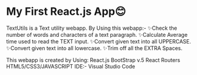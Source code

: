 # My First React.js App😊

TextUtils is a Text utility webapp.
By Using this webapp:-
  ✨Check the number of words and characters of a text paragraph.
  ✨Calculate Average time used to read the TEXT input.
  ✨Convert given text into all UPPERCASE.
  ✨Convert given text into all lowercase.
  ✨Trim off all the EXTRA Spaces.


This webapp is created by Using:
    React.js
    BootStrap v.5
    React Routers
    HTML5/CSS3/JAVASCRIPT
    IDE:- Visual Studio Code
    
